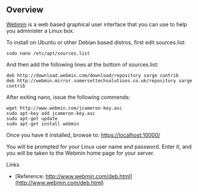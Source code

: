 ## Overview

[Webmin](http://www.webmin.com/index.html) is a web based graphical user
interface that you can use to help you administer a Linux box.

To install on Ubuntu or other Debian based distros, first edit
sources.list:

``` {.code}
sudo nano /etc/apt/sources.list
```

And then add the following lines at the bottom of sources.list:

``` {.code}
deb http://download.webmin.com/download/repository sarge contrib
deb http://webmin.mirror.somersettechsolutions.co.uk/repository sarge contrib
```

After exiting nano, issue the following commends:

``` {.code}
wget http://www.webmin.com/jcameron-key.asc
sudo apt-key add jcameron-key.asc
sudo apt-get update
sudo apt-get install webmin
```

Once you have it installed, browse to: <https://localhost:10000/>

You will be prompted for your Linux user name and password. Enter it,
and you will be taken to the Webmin home page for your server.

Links

-   [Reference:
    http://www.webmin.com/deb.html](http://www.webmin.com/deb.html)
